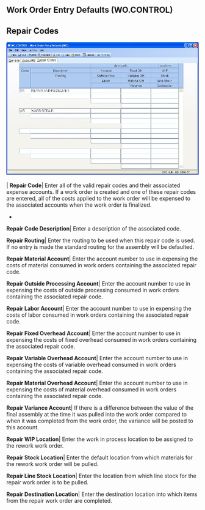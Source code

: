 ## Work Order Entry Defaults (WO.CONTROL)
<PageHeader />

## Repair Codes

![](./WO-CONTROL-3.jpg)

| **Repair Code**|  Enter all of the valid repair codes and their associated
expense accounts. If a work order is created and one of these repair codes are
entered, all of the costs applied to the work order will be expensed to the
associated accounts when the work order is finalized.

-  
**Repair Code Description**|  Enter a description of the associated code.

**Repair Routing**|  Enter the routing to be used when this repair code is
used. If no entry is made the standard routing for the assembly will be
defaulted.

**Repair Material Account**|  Enter the account number to use in expensing the
costs of material consumed in work orders containing the associated repair
code.

**Repair Outside Processing Account**|  Enter the account number to use in
expensing the costs of outside processing consumed in work orders containing
the associated repair code.

**Repair Labor Account**|  Enter the account number to use in expensing the
costs of labor consumed in work orders containing the associated repair code.

**Repair Fixed Overhead Account**|  Enter the account number to use in
expensing the costs of fixed overhead consumed in work orders containing the
associated repair code.

**Repair Variable Overhead Account**|  Enter the account number to use in
expensing the costs of variable overhead consumed in work orders containing
the associated repair code.

**Repair Material Overhead Account**|  Enter the account number to use in
expensing the costs of material overhead consumed in work orders containing
the associated repair code.

**Repair Variance Account**|  If there is a difference between the value of
the final assembly at the time it was pulled into the work order compared to
when it was completed from the work order, the variance will be posted to this
account.

**Repair WIP Location**|  Enter the work in process location to be assigned to
the rework work order.

**Repair Stock Location**|  Enter the default location from which materials
for the rework work order will be pulled.

**Repair Line Stock Location**|  Enter the location from which line stock for
the repair work order is to be pulled.

**Repair Destination Location**|  Enter the destination location into which
items from the repair work order are completed.


<badge text= "Version 8.10.57 " vertical="middle" />

<PageFooter />
